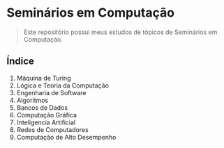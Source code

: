 # Seminários em Computação

> Este repositório possui meus estudos de tópicos de Seminários em Computação. 

## Índice

1. Máquina de Turing
2. Lógica e Teoria da Computação
3. Engenharia de Software
4. Algoritmos
5. Bancos de Dados
6. Computação Gráfica
7. Inteligencia Artificial
8. Redes de Computadores
9. Computação de Alto Desempenho
